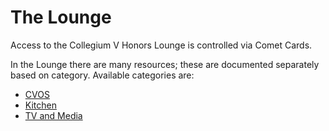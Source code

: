 # The Lounge

Access to the Collegium V Honors Lounge is controlled via Comet Cards.

In the Lounge there are many resources; these are documented separately based on category.  Available categories are:

* [CVOS](../cvos/)
* [Kitchen](kitchen.md)
* [TV and Media](media/)
